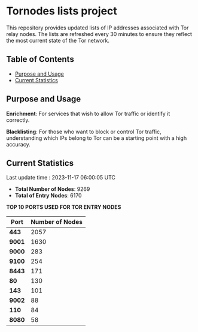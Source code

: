 # Tornodes lists project

This repository provides updated lists of IP addresses associated with Tor relay nodes. The lists are refreshed every 30 minutes to ensure they reflect the most current state of the Tor network.

## Table of Contents

- [Purpose and Usage](#purpose-and-usage)
- [Current Statistics](#current-statistics)


## Purpose and Usage

**Enrichment**: For services that wish to allow Tor traffic or identify it correctly.

**Blacklisting**: For those who want to block or control Tor traffic, understanding which IPs belong to Tor can be a starting point with a high accuracy.

## Current Statistics

Last update time : 2023-11-17 06:00:05 UTC

- **Total Number of Nodes**: 9269
- **Total of Entry Nodes**: 6170

**TOP 10 PORTS USED FOR TOR ENTRY NODES**

| **Port** | **Number of Nodes** |
|------|-----------------|
| **443**   | 2057  |
| **9001**   | 1630  |
| **9000**   | 283  |
| **9100**   | 254  |
| **8443**   | 171  |
| **80**   | 130  |
| **143**   | 101  |
| **9002**   | 88  |
| **110**   | 84  |
| **8080**   | 58  |

